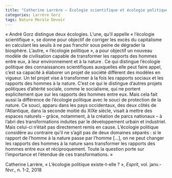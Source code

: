 ```yaml
---
title: "Catherine Larrère – Écologie scientifique et écologie politique selon André Gorz"
categories: Larrère Gorz
tags: Nature Morale Devoir
---
```


« André Gorz distingue deux écologies. L’une, qu’il appelle « l’écologie scientifique », se donne pour objectif de corriger les excès du capitalisme en calculant les seuils à ne pas franchir sous peine de dégrader la biosphère. L’autre, « l’écologie politique », a pour objectif un nouveau modèle de civilisation capable de transformer les rapports des hommes entre eux, à leur environnement et à la nature . Ce qui distingue l’écologie politique des connaissances scientifiques auxquelles elle peut faire appel, c’est sa capacité à élaborer un projet de société différent des modèles en vigueur. Un tel projet vise à transformer à la fois les rapports sociaux et les rapports des hommes à la nature. C’est ce qui le distingue d’autres projets politiques d’altérité sociale, comme le socialisme, qui ne portent explicitement que sur les rapports des hommes entre eux. Mais cela fait aussi la différence de l’écologie politique avec le souci de protection de la nature. Ce souci, apparu dans les pays occidentaux, des deux côtés de l’Atlantique, dans la seconde moitié du XIXe siècle, visait à mettre des espaces naturels – grâce, notamment, à la création de parcs nationaux – à l’abri des transformations induites par le développement urbain et industriel. Mais celui-ci n’était pas directement remis en cause. L’écologie politique considère au contraire qu’il ne s’agit pas de deux domaines séparés : si le rapport de l’homme à la nature passe par l’homme […], on ne peut changer les rapports des hommes à la nature sans transformer les rapports des hommes entre eux et réciproquement. Toute la question porte sur l’importance et l’étendue de ces transformations. »

Catherine Larrère, « L’écologie politique existe-t-elle ? », _Esprit_, vol. janv.-févr., n. 1-2, 2018